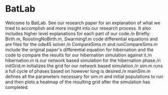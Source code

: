 # BatLab
Welcome to BatLab. See our research paper for an explanation of what we tried to accomplish and more insight into our research process. It also includes higher level explanations for each part of our code./n Briefly:
Birth.m, RoostingNoBirth.m, Swarmingf.m code differential equations and are files for the ode45 solver./n
CompareSims.m and runCompareSims.m include the original paper's differential equation for hibernation and the code to compare the results for our hibernation simulation against it./n
hibernation.m is our network based simulation for the hibernation phase./n
initGrid.m initializes the grid for our network based simulation./n
sim.m runs a full cycle of phases based on however long is desired./n
mainSim.m defines all the parameters necessary for sim.m and initial populations to run and then plots a heatmap of the resulting grid after the simulation has completed.
